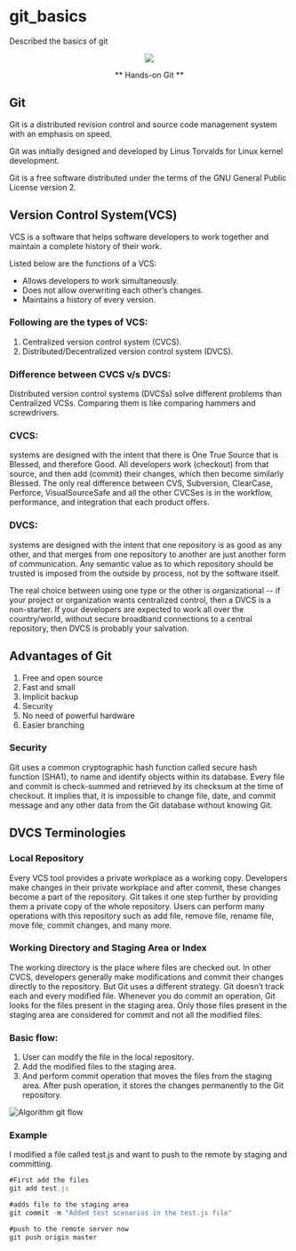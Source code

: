 # git_basics
Described the basics of git

<p align="center">
  <a>
    <img  src="https://www.ithands.com/blog/wp-content/uploads/2016/10/ITH_Managing-Code-in-GIT.jpg">
  </a>
  <p align="center">** Hands-on Git **</p>
</p>

## Git

<p>Git is a distributed revision control and source code management system with an emphasis on speed.</p>
<p>Git was initially designed and developed by Linus Torvalds for Linux kernel development.</p>
<p>Git is a free software distributed under the terms of the GNU General Public License version 2.</p>

## Version Control System(VCS)

VCS is a software that helps software developers to work together and maintain a complete history of their work.

<p>Listed below are the functions of a VCS:</p>

<ul>
<li>Allows developers to work simultaneously.</li>
<li>Does not allow overwriting each other’s changes.</li>
<li>Maintains a history of every version.</li>
</ul>

### Following are the types of VCS:
<ol>
  <li>Centralized version control system (CVCS).</li>
  <li>Distributed/Decentralized version control system (DVCS).</li>
</ol>


### Difference between CVCS v/s DVCS:
Distributed version control systems (DVCSs) solve different problems than Centralized VCSs. Comparing them is like comparing hammers and screwdrivers.

<h3>CVCS: </h3>
<p>systems are designed with the intent that there is One True Source that is Blessed, and therefore Good. All developers work (checkout) from that source, and then add (commit) their changes, which then become similarly Blessed. The only real difference between CVS, Subversion, ClearCase, Perforce, VisualSourceSafe and all the other CVCSes is in the workflow, performance, and integration that each product offers.</p>

<h3>DVCS: </h3>
<p>
systems are designed with the intent that one repository is as good as any other, and that merges from one repository to another are just another form of communication. Any semantic value as to which repository should be trusted is imposed from the outside by process, not by the software itself.
</p>
<p>
The real choice between using one type or the other is organizational -- if your project or organization wants centralized control, then a DVCS is a non-starter. If your developers are expected to work all over the country/world, without secure broadband connections to a central repository, then DVCS is probably your salvation.
</p>

## Advantages of Git
<ol>
<li>Free and open source</li>
<li>Fast and small</li>
<li>Implicit backup</li>
<li>Security</li>
<li>No need of powerful hardware</li>
<li>Easier branching</li>
</ol>

### Security
<p>Git uses a common cryptographic hash function called secure hash function (SHA1), to name and identify objects within its database. Every file and commit is check-summed and retrieved by its checksum at the time of checkout. It implies that, it is impossible to change file, date, and commit message and any other data from the Git database without knowing Git.</p>


## DVCS Terminologies

<h3>Local Repository </h3>
<p>Every VCS tool provides a private workplace as a working copy. Developers make changes in their private workplace and after commit, these changes become a part of the repository. Git takes it one step further by providing them a private copy of the whole repository. Users can perform many operations with this repository such as add file, remove file, rename file, move file, commit changes, and many more.</p>

<h3>Working Directory and Staging Area or Index</h3>
<p>The working directory is the place where files are checked out. In other CVCS, developers generally make modifications and commit their changes directly to the repository. But Git uses a different strategy. Git doesn’t track each and every modified file. Whenever you do commit an operation, Git looks for the files present in the staging area. Only those files present in the staging area are considered for commit and not all the modified files.</p>

### Basic flow:
<ol>
<li>User can modify the file in the local repository.</li>
<li>Add the modified files to the staging area.</li>
<li>And perform commit operation that moves the files from the staging area. After push operation, it stores the changes permanently to the Git repository.</li>
</ol>

<p style="align: center;">
<img src="https://reganmusic.files.wordpress.com/2016/07/gitflow.jpeg" alt="Algorithm git flow" />
</p>


### Example

<p>I modified a file called test.js and want to push to the remote by staging and committing.</p>

```js
#First add the files
git add test.js

#adds file to the staging area
git commit -m "Added test scenarios in the test.js file"

#push to the remote server now
git push origin master
```